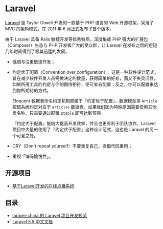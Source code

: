 # Laravel

[Laravel](https://laravel.com/) 是 Taylor Otwell 开发的一款基于 PHP 语言的 Web 开源框架，采用了 MVC 的架构模式，在 2011 年 6 月正式发布了首个版本。

由于 Laravel 具备 Rails 敏捷开发等优秀特质，深度集成 PHP 强大的扩展包（Composer）生态与 PHP 开发者广大的受众群，让 Laravel 在发布之后的短短几年时间得到了极其迅猛的发展。

- 强调与注重敏捷开发；
- 约定优于配置（Convention over configuration）；
  这是一种软件设计范式，旨在减少软件开发人员需做决定的数量，获得简单的好处，而又不失灵活性。如果所用工具的约定与你的期待相符，便可省去配置；反之，你可以配置来达到你所期待的方式。

  Eloquent 数据表命名约定机制即属于『约定优于配置』，数据模型类 `Article` 按照系统约定对应于 `articles` 数据表，如果我们因为特殊原因需要使用其他表名称，只需要通过配置 `$table` 即可达到预期。

  『约定优于配置』能极大提高开发效率，并且也更有利于团队协作。Laravel 项目中大量的使用了『约定优于配置』这种设计范式，这也是 Laravel 的另一个可爱之处。

- DRY（Don't repeat yourself）不要重复自己，提倡代码重用；
- 重视「编码愉悦性」。

## 开源项目

- [基于Laravel开发的在线点播系统](https://github.com/Qsnh/meedu)

## 目录

- [laravel-china 的 Laravel 项目开发规范](https://laravel-china.org/docs/laravel-specification/5.5)
- [Laravel 5.5 中文文档](https://laravel-china.org/docs/laravel/5.5)
